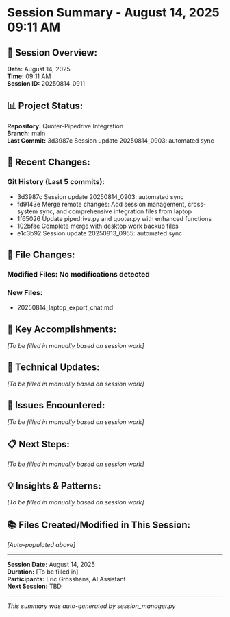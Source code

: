# Session Summary - August 14, 2025 09:11 AM

## 🎯 **Session Overview:**
**Date:** August 14, 2025  
**Time:** 09:11 AM  
**Session ID:** 20250814_0911

## 📊 **Project Status:**
**Repository:** Quoter-Pipedrive Integration  
**Branch:** main  
**Last Commit:** 3d3987c Session update 20250814_0903: automated sync

## 🔄 **Recent Changes:**
### **Git History (Last 5 commits):**
- 3d3987c Session update 20250814_0903: automated sync
- fd9143e Merge remote changes: Add session management, cross-system sync, and comprehensive integration files from laptop
- 1f65026 Update pipedrive.py and quoter.py with enhanced functions
- 102bfae Complete merge with desktop work backup files
- e1c3b92 Session update 20250813_0955: automated sync

## 📁 **File Changes:**
### **Modified Files:** No modifications detected

### **New Files:**
- 20250814_laptop_export_chat.md

## 🎯 **Key Accomplishments:**
*[To be filled in manually based on session work]*

## 🔧 **Technical Updates:**
*[To be filled in manually based on session work]*

## 🚨 **Issues Encountered:**
*[To be filled in manually based on session work]*

## 📋 **Next Steps:**
*[To be filled in manually based on session work]*

## 💡 **Insights & Patterns:**
*[To be filled in manually based on session work]*

## 📚 **Files Created/Modified in This Session:**
*[Auto-populated above]*

---

**Session Date:** August 14, 2025  
**Duration:** [To be filled in]  
**Participants:** Eric Grosshans, AI Assistant  
**Next Session:** TBD

---
*This summary was auto-generated by session_manager.py*
